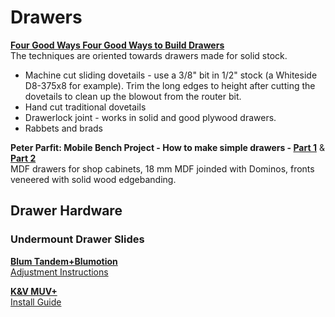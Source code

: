 # Drawers

**[Four Good Ways Four Good Ways to Build Drawers](https://www.popularwoodworking.com/wp-content/uploads/2009/02/MakingDrawers.pdf)**  
The techniques are oriented towards drawers made for solid stock.
* Machine cut sliding dovetails - use a 3/8" bit in 1/2" stock (a Whiteside D8-375x8 for example). Trim the long edges to height after cutting the dovetails to clean up the blowout from the router bit.
* Hand cut traditional dovetails
* Drawerlock joint - works in solid and good plywood drawers.
* Rabbets and brads

**Peter Parfit: Mobile Bench Project - How to make simple drawers - [Part 1](https://www.youtube.com/watch?v=51LITWKTpNs)** & **[Part 2](https://www.youtube.com/watch?v=3H9HSf78iQ8)**  
MDF drawers for shop cabinets, 18 mm MDF joinded with Dominos, fronts veneered with solid wood edgebanding.

## Drawer Hardware

### Undermount Drawer Slides

**[Blum Tandem+Blumotion](https://www.blum.com/file/tdmbmn_ep_dok_bus?country=us&language=en)**  
[Adjustment Instructions](https://www.blum.com/file/tdmbmnimbro_ep_dok_bus?country=us&language=en)

**[K&V MUV+](https://www.knapeandvogt.com/sites/default/files/OL2956-MUVPlus-Brochure-0117.pdf)**  
[Install Guide](https://www.thehardwarehut.com/images/pdf/kv/kvm-muvnew-install-web.pdf)
